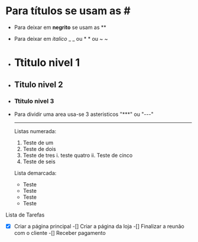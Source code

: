 # Para títulos se usam as # #

* Para deixar em **negrito** se usam as **

* Para deixar em _italico_ _ _ ou * * ou ~ ~

* # Ttitulo nivel 1
* ## Titulo nivel 2
* ### Ttitulo nivel 3

* Para dividir uma area usa-se 3 asteristicos "***" ou "---"

  ***

  Listas numerada:

  1. Teste de um
  2. Teste de dois
  3. Teste de tres
        i.  teste quatro
        ii.  Teste de cinco
  6. Teste de seis

 
  Lista demarcada:
  
  * Teste
  * Teste
  - Teste
  - Teste
  
 
 Lista de Tarefas

 -[x] Criar a página principal
 -[] Criar a página da loja
 -[] Finalizar a reunão com o cliente
 -[] Receber pagamento
